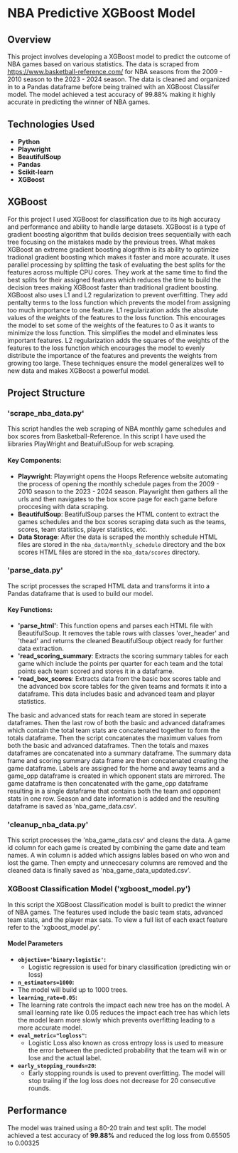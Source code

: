 # NBA Predictive XGBoost Model

## Overview 
This project involves developing a XGBoost model to predict the outcome of NBA games based on various statistics. The data is scraped from https://www.basketball-reference.com/ for NBA seasons from the 2009 - 2010 season to the 2023 - 2024 season. The data is cleaned and organized in to a Pandas dataframe before being trained with an XGBoost Classifer model. The model achieved a test accuracy of 99.88% making it highly accurate in predicting the winner of NBA games. 

## Technologies Used 
- **Python**
- **Playwright**
- **BeautifulSoup**
- **Pandas**
- **Scikit-learn**
- **XGBoost**

## XGBoost 
For this project I used XGBoost for classification due to its high accuracy and performance and ability to handle large datasets. XGBoost is a type of gradient boosting algorithm that builds decision trees sequentially with each tree focusing on the mistakes made by the previous trees. What makes XGBoost an extreme gradient boosting alogrithm is its ability to optimize tradional gradient boosting which makes it faster and more accurate. It uses parallel processing by splitting the task of evaluating the best splits for the features across multiple CPU cores. They work at the same time to find the best splits for their assigned features which reduces the time to build the decision trees making XGBoost faster than traditional gradient boosting. XGBoost also uses L1 and L2 regularization to prevent overfitting. They add pentalty terms to the loss function which prevents the model from assigning too much importance to one feature. L1 regularization adds the absolute values of the weights of the features to the loss function. This encourages the model to set some of the weights of the features to 0 as it wants to minimize the loss function. This simplifies the model and eliminates less important features. L2 regularization adds the squares of the weights of the features to the loss function which encourages the model to evenly distribute the importance of the features and prevents the weights from growing too large. These techniques ensure the model generalizes well to new data and makes XGBoost a powerful model. 

## Project Structure 

### 'scrape_nba_data.py'
This script handles the web scraping of NBA monthly game schedules and box scores from Basketball-Reference. In this script I have used the liibraries PlayWright and BeatuifulSoup for web scraping. 

#### Key Components:
- **Playwright**: Playwright opens the Hoops Reference website automating the process of opening the monthly schedule pages from the 2009 - 2010 season to the 2023 - 2024 season. Playwright then gathers all the urls and then navigates to the box score page for each game before proccesing with data scraping.
- **BeautifulSoup**: BeatifulSoup parses the HTML content to extract the games schedules and the box scores scraping data such as the teams, scores, team statistics, player statistics, etc.
- **Data Storage**: After the data is scraped the monthly schedule HTML files are stored in the `nba_data/monthly_schedule` directory and the box scores HTML files are stored in the `nba_data/scores` directory.

### 'parse_data.py'
The script processes the scraped HTML data and transforms it into a Pandas dataframe that is used to build our model. 

#### Key Functions: 
- **'parse_html'**: This function  opens and parses each HTML file with BeautifulSoup. It removes the table rows with classes 'over_header' and 'thead' and returns the cleaned BeautifulSoup object ready for further data extraction.
- **'read_scoring_summary**: Extracts the scoring summary tables for each game which include the points per quarter for each team and the total points each team scored and stores it in a dataframe. 
- **'read_box_scores**: Extracts data from the basic box scores table and the advanced box score tables for the given teams and formats it into a dataframe. This data includes basic and advanced team and player statistics.

The basic and advanced stats for reach team are stored in seperate dataframes. Then the last row of both the basic and advanced dataframes which contain the total team stats are concatenated together to form the totals dataframe. Then the script concatenates the maximum values from both the basic and advanced dataframes. Then the totals and maxes dataframes are concatenated into a summary dataframe. The summary data frame and scoring summary data frame are then concatenated creating the game dataframe. Labels are assigned for the home and away teams and a game_opp dataframe is created in which opponent stats are mirrored. The game dataframe is then concatenated with the game_opp dataframe resulting in a single dataframe that contains both the team and opponent stats in one row. Season and date information is added and the resulting dataframe is saved as 'nba_game_data.csv'. 

### 'cleanup_nba_data.py'
This script processes the 'nba_game_data.csv' and cleans the data. A game id column for each game is created by combining the game date and team names. A win column is added which assigns lables based on who won and lost the game. Then empty and unneccesary columns are removed and the cleaned data is finally saved as 'nba_game_data_updated.csv'.

### XGBoost Classification Model ('xgboost_model.py')
In this script the XGBoost Classification  model is built to predict the winner of NBA games. The features used include the basic team stats, advanced team stats, and the player max sats. To view a full list of each exact feature refer to the 'xgboost_model.py'.

#### Model Parameters 
- **`objective='binary:logistic'`:**
  - Logistic regression is used for binary classification (predicting win or loss)
-  **`n_estimators=1000`:**
  - The model will build up to 1000 trees. 
-  **`learning_rate=0.05`:**
  - The learning rate controls the impact each new tree has on the model. A small learning rate like 0.05 reduces the impact each tree has which lets the model learn more slowly which prevents overfitting leading to a more accurate model. 
- **`eval_metric="logloss"`:**
  -  Logistic Loss also known as cross entropy loss is used to measure the error between the predicted probability that the team will win or lose and the actual label.
- **`early_stopping_rounds=20`:**
  - Early stopping rounds is used to prevent overfitting. The model will stop traiing if the log loss does not decrease for 20 consecutive rounds. 

## Performance 
The model was trained using a 80-20 train and test split. The model achieved a test accuracy of **99.88%** and reduced the log loss from 0.65505 to 0.00325

